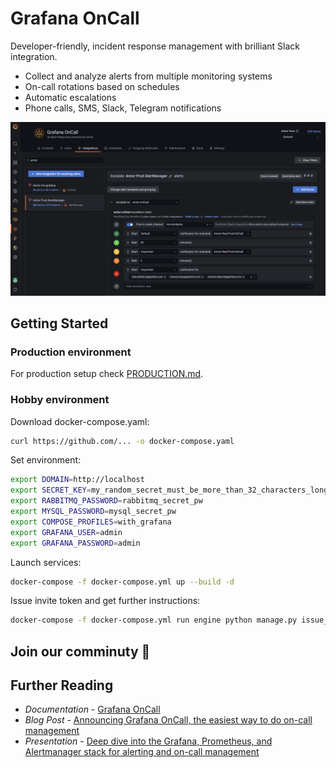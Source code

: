 # Grafana OnCall

Developer-friendly, incident response management with brilliant Slack integration.
- Collect and analyze alerts from multiple monitoring systems
- On-call rotations based on schedules
- Automatic escalations
- Phone calls, SMS, Slack, Telegram notifications

![Grafana OnCall Screenshot](screenshot.png)

## Getting Started

### Production environment

For production setup check [PRODUCTION.md](PRODUCTION.md).

### Hobby environment

Download docker-compose.yaml:
```bash
curl https://github.com/... -o docker-compose.yaml
```

Set environment:
```bash
export DOMAIN=http://localhost
export SECRET_KEY=my_random_secret_must_be_more_than_32_characters_long
export RABBITMQ_PASSWORD=rabbitmq_secret_pw
export MYSQL_PASSWORD=mysql_secret_pw
export COMPOSE_PROFILES=with_grafana
export GRAFANA_USER=admin
export GRAFANA_PASSWORD=admin
```

Launch services:
```bash
docker-compose -f docker-compose.yml up --build -d
```

Issue invite token and get further instructions:
```bash
docker-compose -f docker-compose.yml run engine python manage.py issue_invite_for_the_frontend --override
```

## Join our comminuty 👋


## Further Reading
- *Documentation* - [Grafana OnCall](https://grafana.com/docs/grafana-cloud/oncall/)
- *Blog Post* - [Announcing Grafana OnCall, the easiest way to do on-call management](https://grafana.com/blog/2021/11/09/announcing-grafana-oncall/)
- *Presentation* - [Deep dive into the Grafana, Prometheus, and Alertmanager stack for alerting and on-call management](https://grafana.com/go/observabilitycon/2021/alerting/?pg=blog)
